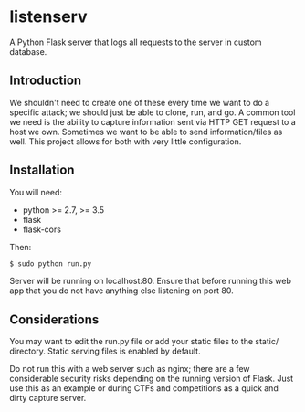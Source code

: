 listenserv
==========

A Python Flask server that logs all requests to the server in custom database.

Introduction
------------

We shouldn't need to create one of these every time we want to do a specific attack; we should just be able to clone, run, and go. A common tool we need is the ability to capture information sent via HTTP GET request to a host we own. Sometimes we want to be able to send information/files as well. This project allows for both with very little configuration.

Installation
------------

You will need:

-	python >= 2.7, >= 3.5
-	flask
-	flask-cors

Then:

```bash
$ sudo python run.py
```

Server will be running on localhost:80. Ensure that before running this web app that you do not have anything else listening on port 80.

Considerations
--------------

You may want to edit the run.py file or add your static files to the static/ directory. Static serving files is enabled by default.

Do not run this with a web server such as nginx; there are a few considerable security risks depending on the running version of Flask. Just use this as an example or during CTFs and competitions as a quick and dirty capture server.
